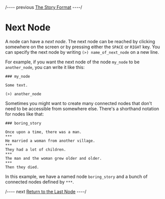 
/---- previous
[The Story Format](story-format.md)
----/

# Next Node

A node can have a *next node*. The next node can be reached by clicking somewhere on the screen
or by pressing either the `SPACE` or `RIGHT` key. You can specify the next node by writing
`(>) name_of_next_node` on a new line.

For example, if you want the next node of the node `my_node` to be `another_node`,
you can write it like this:

```toothrot
### my_node

Some text.

(>) another_node
```

Sometimes you might want to create many connected nodes that don't need to be accessible from
somewhere else. There's a shorthand notation for nodes like that:

```toothrot
### boring_story

Once upon a time, there was a man.
***
He married a woman from another village.
***
They had a lot of children.
***
The man and the woman grew older and older.
***
Then they died.
```

In this example, we have a named node `boring_story` and a bunch of connected nodes defined by `***`.

/---- next
[Return to the Last Node](return-to-last.md)
----/

